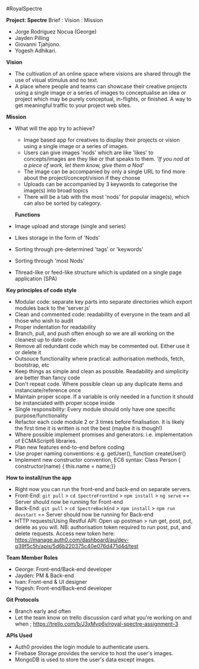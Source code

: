 #RoyalSpectre

**Project: Spectre**  Brief : Vision : Mission

- Jorge Rodriguez Nocua (George)
- Jayden Pilling
- Giovanni Tjahjono.
- Yogesh Adhikari.



**Vision**

- The cultivation of an online space where visions are shared through the use of visual stimulus and no text.
- A place where people and teams can showcase their creative projects using a single image or a series of images to conceptualise an idea or project which may be purely conceptual, in-flights, or finished. A way to get meaningful traffic to your project web sites.

**Mission**

- What will the app try to achieve?
  - Image based app for creatives to display their projects or vision using a single image or a series of images.
  - Users can give images 'nods' which are like 'likes' to concepts/images are they like or that speaks to them. *'If you nod at a piece of work, let them know, give them a Nod'*
  - The image can be accompanied by only a single URL to find more about the project/concept/vision if they choose
  - Uploads can be accompanied by 3 keywords to categorise the image(s) into broad topics
  - There will be a tab with the most 'nods' for popular image(s), which can also be sorted by category.
  
  **Functions**

- Image upload and storage (single and series)
- Likes storage in the form of 'Nods'
- Sorting through pre-determined 'tags' or 'keywords'
- Sorting through 'most Nods'
- Thread-like or feed-like structure which is updated on a single page application (SPA)

**Key principles of code style**

- Modular code: separate key parts into separate directories which export modules back to the 'server.js'
- Clean and commented code: readability of everyone in the team and all those who wish to audit
- Proper indentation for readability
- Branch, pull, and push often enough so we are all working on the cleanest up to date code
- Remove all redundant code which may be commented out. Either use it or delete it
- Outsouce functionality where practical: authorisation methods, fetch, bootstrap, etc
- Keep things as simple and clean as possible. Readability and simplicity are better than fancy code
- Don't repeat code. Where possible clean up any duplicate items and instanciate/reference once
- Maintain proper scope. If a variable is only needed in a function it should be instanciated with proper scope inside
- Single responsibility: Every module should only have one specific purpose/functionality
- Refactor each code module 2 or 3 times before finalisation. It is likely the first time it is written is not the best (maybe it is though!)
- Where possible implement promises and generators: i.e. implementation of ECMAScript6 libraries.
- Plan new features end-to-end before coding
- Use proper naming conventions: e.g. getUser(), function createUser()
- Implement new constructor convention, EC6 syntax: Class Person { constructor(name) { this.name = name;}}

**How to install/run the app**

- Right now you can run the front-end and back-end on separate servers.
- Front-End: `git pull`  >  `cd SpectreFrontEnd`  >  `npm install`  >  `ng serve` == Server should now be running for Front-end
- Back-End: `git pull`  >  `cd SpectreBackEnd`  >  `npm install`  >  `npm run devstart` == Server should now be running for Back-end
- HTTP requests/Using Restful API: Open up postman  > run get, post, put, delete as you will. NB: authorisation token required to run post, put, and delete requests. Access new token here: https://manage.auth0.com/dashboard/au/dev-q39f5c5h/apis/5d6b220375c40e076d471d4d/test

**Team Member Roles**
-  George: Front-end/Back-end developer
 - Jayden: PM & Back-end
 - Ivan: Front-end & UI designer
 - Yogesh: Front-end/Back-end developer
 

**Git Protocols**
 - Branch early and often
 - Let the team know on trello discussion card what you're working on and when ; https://trello.com/b/J3xMvp6v/royal-spectre-assignment-3
 
**APIs Used**
- Auth0 provides the login module to authenticate users.
- Firebase Storage provides the service to host the user's images.
- MongoDB is used to store the user's data except images.

